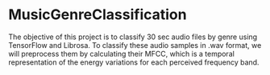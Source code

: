 # MusicGenreClassification
The objective of this project is to classify 30 sec audio files by genre using TensorFlow and Librosa. To classify these audio samples in .wav format, we will preprocess them by calculating their MFCC, which is a temporal representation of the energy variations for each perceived frequency band.
